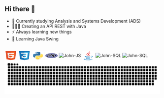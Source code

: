 ## Hi there 👋

- 🦾 Currently studying Analysis and Systems Development (ADS)
- 👨🏼‍💻 Creating an API REST with Java
- ⚡ Always learning new things
- 🤖 Learning Java Swing
  
<div style="display: inline_block"><br>
  <img align="center" alt="John-HTML" height="30" width="40" src="https://raw.githubusercontent.com/devicons/devicon/master/icons/html5/html5-original.svg">
  <img align="center" alt="John-CSS" height="30" width="40" src="https://raw.githubusercontent.com/devicons/devicon/master/icons/css3/css3-original.svg">
  <img align="center" alt="John-Python" height="30" width="40" src="https://raw.githubusercontent.com/devicons/devicon/master/icons/python/python-original.svg">
  <img align="center" alt="John-PHP" height="30" width="40" src="https://raw.githubusercontent.com/devicons/devicon/master/icons/php/php-original.svg">
  <img align="center" alt="John-JS" height="30" width="40" src="https://www.svgrepo.com/show/303206/javascript-logo.svg">
  <img align="center" alt="John-Java" height="30" width="40" src="https://raw.githubusercontent.com/devicons/devicon/master/icons/java/java-original.svg">
  <img align="center" alt="John-SQL" height="30" width="40" src="https://www.svgrepo.com/show/374093/sql.svg">
  <img align="center" alt="John-SQL" height="60" width="70" src="https://www.svgrepo.com/show/303251/mysql-logo.svg">
</div>

<picture>
  <source media="(prefers-color-scheme: dark)" srcset="https://raw.githubusercontent.com/platane/platane/output/github-contribution-grid-snake-dark.svg">
  <source media="(prefers-color-scheme: light)" srcset="https://raw.githubusercontent.com/platane/platane/output/github-contribution-grid-snake.svg">
  <img alt="github contribution grid snake animation" src="https://raw.githubusercontent.com/platane/platane/output/github-contribution-grid-snake.svg">
</picture> 
